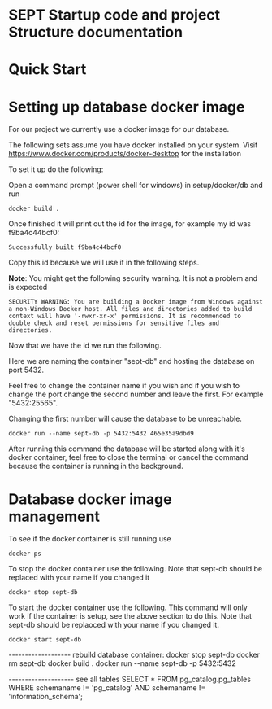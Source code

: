 # SEPT Startup code and  project Structure documentation 

# Quick Start


# Setting up database docker image 
For our project we currently use a docker image for our database.

The following sets assume you have docker installed on your system. Visit https://www.docker.com/products/docker-desktop for the installation

To set it up do the following:

Open a command prompt (power shell for windows) in setup/docker/db and run
```
docker build . 
```
Once finished it will print out the id for the image, for example my id was f9ba4c44bcf0:
```
Successfully built f9ba4c44bcf0
```
Copy this id because we will use it in the following steps.

**Note**: You might get the following security warning. It is not a problem and is expected
```
SECURITY WARNING: You are building a Docker image from Windows against a non-Windows Docker host. All files and directories added to build context will have '-rwxr-xr-x' permissions. It is recommended to double check and reset permissions for sensitive files and directories.
```

Now that we have the id we run the following. 

Here we are naming the container "sept-db" and hosting the database on port 5432. 

Feel free to change the container name if you wish and if you wish to change the port change the second number and leave the first. For example "5432:25565".

Changing the first number will cause the database to be unreachable.
```
docker run --name sept-db -p 5432:5432 465e35a9dbd9
```

After running this command the database will be started along with it's docker container, feel free to close the terminal or cancel the command because the container is running in the background.

# Database docker image management
To see if the docker container is still running use
```angular2
docker ps
```  

To stop the docker container use the following. Note that sept-db should be replaced with your name if you changed it
```
docker stop sept-db
```

To start the docker container use the following. This command will only work if the container is setup, see the above section to do this. Note that sept-db should be replaoced with your name if you changed it.
```
docker start sept-db
```

------------------- rebuild database container:
docker stop sept-db
docker rm sept-db
docker build .
docker run --name sept-db -p 5432:5432 <container hash>


-------------------- see all tables
SELECT *
FROM pg_catalog.pg_tables
WHERE schemaname != 'pg_catalog' AND 
    schemaname != 'information_schema';
